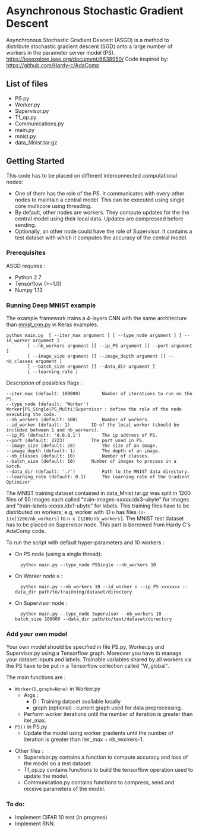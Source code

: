 # Asynchronous Stochastic Gradient Descent

Asynchronous Stochastic Gradient Descent (ASGD) is a method to distribute stochastic gradient descent (SGD) onto a large number of workers in the parameter server model (PS).
https://ieeexplore.ieee.org/document/6638950/ 
Code inspired by: https://github.com/Hardy-c/AdaComp

## List of files

 * PS.py
 * Worker.py
 * Supervisor.py
 * Tf_op.py
 * Communications.py
 * main.py
 * mnist.py
 * data_Mnist.tar.gz

## Getting Started

This code has to be placed on different interconnected computational nodes:
- One of them has the role of the PS. It communicates with every other nodes to maintain a central model. This can be executed using single core multicore using threading.
- By default, other nodes are workers. They compute updates for the the central model using their local data. Updates are compressed before sending. 
- Optionally, an other node could have the role of Supervisor. It contains a test dataset with which it computes the accuracy of the central model.


### Prerequisites

ASGD requires :

* Python 2.7
* Tensorflow (>=1.0)
* Numpy 1.13

### Running Deep MNIST example

The example framework trains a 4-layers CNN with the same architecture than [mnist_cnn.py](https://github.com/fchollet/keras/blob/master/examples/mnist_cnn.py) in Keras examples.


	python main.py 	[ --iter_max argument ] [ --type_node argument ] [ --id_worker argument ]
			[ --nb_workers argument ][ --ip_PS argument ][ --port argument ]
			[ --image_size argument ][ --image_depth argument ][ --nb_classes argument ]
			[ --batch_size argument ][ --data_dir argument ]
			[ --learning_rate ]


Description of possibles flags :

	--iter_max (default: 100000)   		Number of iterations to run on the PS.
	--type_node (default: 'Worker')   	Worker|PS_Single|PS_Multi|Supervisor : define the role of the node executing the code.
	--nb_workers (default: 100)   		Number of workers.
	--id_worker (default: 1)   		ID of the local worker (should be included between 1 and nb_workers).
	--ip_PS (default: '0.0.0.1')   		The ip address of PS.
	--port (default: 2223)   		The port used in PS.
	--image_size (default: 28)   		The size of an image.
	--image_depth (default: 1)   		The depth of an image.
	--nb_classes (default: 10)   		Number of classes.
	--batch_size (default: 10)		Number of images to process in a batch.
	--data_dir (default: './')   		Path to the MNIST data directory.
	--learning_rate (default: 0.1)   	The learning rate of the Gradient Optimizer


The MNIST training dataset contained in data_Mnist.tar.gz was split in 1200 files of 50 images each called "train-images-xxxxx.idx3-ubyte" for images and "train-labels-xxxxx.idx1-ubyte" for labels. This training files have to be distributed on workers; e.g, worker with ID `n` has files `(n-1)x[1200/nb_workers]` to `n x [1200/nb_workers]`. The MNIST test dataset has to be placed on Supervisor node. This part is borrowed from Hardy C's AdaComp code.

To run the script with default hyper-parameters and 10 workers :

* On PS node (using a single thread):

		python main.py --type_node PSSingle --nb_workers 10

* On Worker node `n` :

		python main.py --nb_workers 10 --id_worker n --ip_PS xxxxxxx --data_dir path/to/trainning/dataset/directory

* On Supervisor node :

		python main.py --type_node Supervisor --nb_workers 10 --batch_size 100000 --data_dir path/to/test/dataset/directory


### Add your own model

Your own model should be specified in file PS.py, Worker.py and Supervisor.py using a Tensorflow graph. Moreover you have to manage your dataset inputs and labels. Trainable variables shared by all workers via the PS have to be put in a Tensorflow collection called "W_global".

The main functions are :

- `Worker(D,graph=None)` in Worker.py
	* Args :
		- D : Training dataset available locally
		- graph (optional) : current graph used for data preprocessing.
	* Perform worker iterations until the number of iteration is greater than iter_max.
- `PS()` in PS.py
	* Update the model using worker gradients until the number of iteration is greater than iter_max + nb_workers-1.

* Other files :
  - Supervisor.py contains a function to compute accuracy and loss of the model on a test dataset.
  - Tf_op.py contains functions to build the tensorflow operation used to update the model.
  - Communication.py contains functions to compress, send and receive parameters of the model.

### To do:
  - Implement CIFAR 10 test (in progress)
  - Implement RNN.
